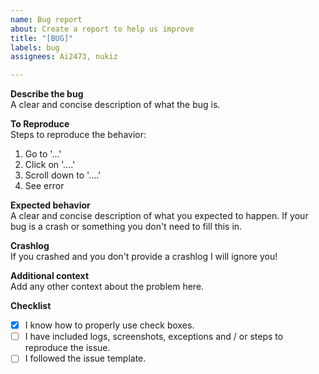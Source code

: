 ```yaml
---
name: Bug report
about: Create a report to help us improve
title: "[BUG]"
labels: bug
assignees: Ai2473, nukiz

---
```


**Describe the bug**  
A clear and concise description of what the bug is.

**To Reproduce**  
Steps to reproduce the behavior:
1. Go to '...'
2. Click on '....'
3. Scroll down to '....'
4. See error

**Expected behavior**  
A clear and concise description of what you expected to happen. If your bug is a crash or something you don't need to fill this in.

**Crashlog**  
If you crashed and you don't provide a crashlog I will ignore you!

**Additional context**  
Add any other context about the problem here.

**Checklist**
- [x] I know how to properly use check boxes.
- [ ] I have included logs, screenshots, exceptions and / or steps to reproduce the issue.
- [ ] I followed the issue template.
